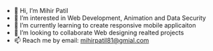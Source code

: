 - 👋 Hi, I’m Mihir Patil
- 👀 I’m interested in Web Development,  Animation and Data Security
- 🌱 I’m currently learning to create responsive mobile applicaiton
- 💞️ I’m looking to collaborate Web designing realted projects
- 📫 Reach me by email: mihirpatil81@gmial.com

